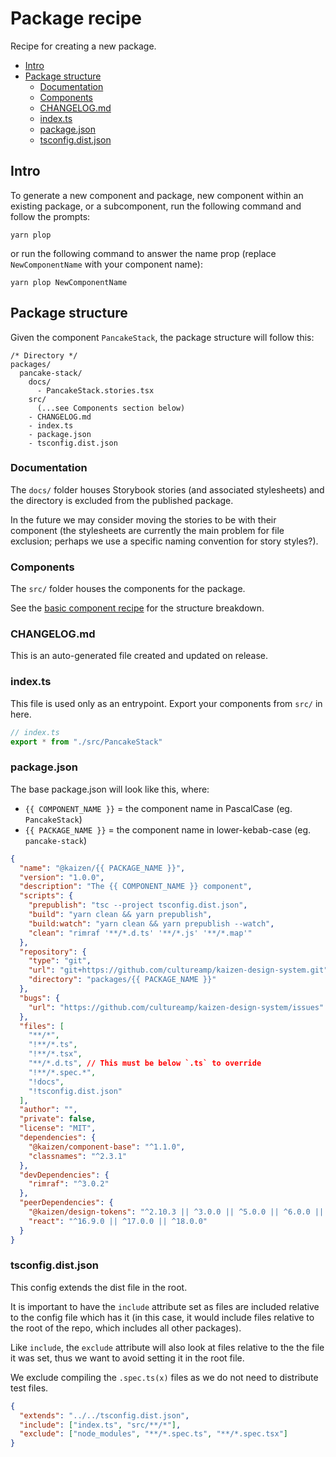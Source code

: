 # Package recipe

Recipe for creating a new package.

- [Intro](#intro)
- [Package structure](#package-structure)
  - [Documentation](#documentation)
  - [Components](#components)
  - [CHANGELOG.md](#changelogmd)
  - [index.ts](#indexts)
  - [package.json](#packagejson)
  - [tsconfig.dist.json](#tsconfigdistjson)

## Intro

To generate a new component and package, new component within an existing package, or a subcomponent,
run the following command and follow the prompts:
```
yarn plop
```
or run the following command to answer the name prop (replace `NewComponentName` with your component name):
```
yarn plop NewComponentName
```

## Package structure

Given the component `PancakeStack`, the package structure will follow this:

```
/* Directory */
packages/
  pancake-stack/
    docs/
      - PancakeStack.stories.tsx
    src/
      (...see Components section below)
    - CHANGELOG.md
    - index.ts
    - package.json
    - tsconfig.dist.json
```

### Documentation

The `docs/` folder houses Storybook stories (and associated stylesheets) and the directory is excluded from the published package.

In the future we may consider moving the stories to be with their component (the stylesheets are currently the main problem for file exclusion; perhaps we use a specific naming convention for story styles?).

### Components

The `src/` folder houses the components for the package.

See the [basic component recipe](basic-component.md) for the structure breakdown.

### CHANGELOG.md

This is an auto-generated file created and updated on release.

### index.ts

This file is used only as an entrypoint. Export your components from `src/` in here.

```ts
// index.ts
export * from "./src/PancakeStack"
```

### package.json

The base package.json will look like this, where:
- `{{ COMPONENT_NAME }}` = the component name in PascalCase (eg. `PancakeStack`)
- `{{ PACKAGE_NAME }}` = the component name in lower-kebab-case (eg. `pancake-stack`)

```json
{
  "name": "@kaizen/{{ PACKAGE_NAME }}",
  "version": "1.0.0",
  "description": "The {{ COMPONENT_NAME }} component",
  "scripts": {
    "prepublish": "tsc --project tsconfig.dist.json",
    "build": "yarn clean && yarn prepublish",
    "build:watch": "yarn clean && yarn prepublish --watch",
    "clean": "rimraf '**/*.d.ts' '**/*.js' '**/*.map'"
  },
  "repository": {
    "type": "git",
    "url": "git+https://github.com/cultureamp/kaizen-design-system.git",
    "directory": "packages/{{ PACKAGE_NAME }}"
  },
  "bugs": {
    "url": "https://github.com/cultureamp/kaizen-design-system/issues"
  },
  "files": [
    "**/*",
    "!**/*.ts",
    "!**/*.tsx",
    "**/*.d.ts", // This must be below `.ts` to override
    "!**/*.spec.*",
    "!docs",
    "!tsconfig.dist.json"
  ],
  "author": "",
  "private": false,
  "license": "MIT",
  "dependencies": {
    "@kaizen/component-base": "^1.1.0",
    "classnames": "^2.3.1"
  },
  "devDependencies": {
    "rimraf": "^3.0.2"
  },
  "peerDependencies": {
    "@kaizen/design-tokens": "^2.10.3 || ^3.0.0 || ^5.0.0 || ^6.0.0 || ^7.0.0 || ^8.0.0 || ^9.0.0",
    "react": "^16.9.0 || ^17.0.0 || ^18.0.0"  
  }
}
```

### tsconfig.dist.json

This config extends the dist file in the root. 

It is important to have the `include` attribute set as files are included relative to the config file which has it (in this case, it would include files relative to the root of the repo, which includes all other packages).

Like `include`, the `exclude` attribute will also look at files relative to the the file it was set, thus we want to avoid setting it in the root file.

We exclude compiling the `.spec.ts(x)` files as we do not need to distribute test files.

```json
{
  "extends": "../../tsconfig.dist.json",
  "include": ["index.ts", "src/**/*"],
  "exclude": ["node_modules", "**/*.spec.ts", "**/*.spec.tsx"]
}
```
